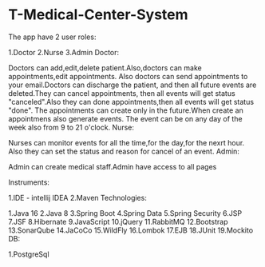 # T-Medical-Center-System

The app have 2 user roles:

1.Doctor
2.Nurse
3.Admin
Doctor:

Doctors can add,edit,delete patient.Also,doctors can make appointments,edit appointments.
Also doctors can send appointments to your email.Doctors can discharge the patient,
and then all future events are deleted.They can cancel appointments,
then all events will get status "canceled".Also they can done appointments,then all events
will get status "done".
The appointments can create only in the future.When create an appointmens also generate events.
The event can be on any day of the week also from 9 to 21 o'clock.
Nurse:

Nurses can monitor events for all the time,for the day,for the nexrt hour.
Also they can set the status and reason for cancel of an event.
Admin:

Admin can create medical staff.Admin have access to all pages


Instruments:

1.IDE - intellij IDEA
2.Maven
Technologies:

1.Java 16
2.Java 8
3.Spring Boot
4.Spring Data
5.Spring Security
6.JSP
7.JSF
8.Hibernate
9.JavaScript
10.jQuery
11.RabbitMQ
12.Bootstrap
13.SonarQube
14.JaCoCo
15.WildFly
16.Lombok
17.EJB
18.JUnit
19.Mockito
DB:

1.PostgreSql
